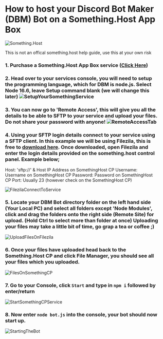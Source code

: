 # How to host your Discord Bot Maker (DBM) Bot on a Something.Host App Box

![Something.Host](https://zentool.xyz/images/somethinghostbanner.png)

This is not an offical something.host help guide, use this at your own risk

### 1. Purchase a Something.Host App Box service ([Click Here](https://something.host/en/products/discord-bot-hosting))

### 2. Head over to your services console, you will need to setup the programming language, which for DBM is node.js. Select Node 16.6, leave Setup command blank (we will change this later) ![SetupYourSomethingService](http://timmyis.gay/images/chrome_nAhSBcSGkq.png)

### 3. You can now go to 'Remote Access', this will give you all the details to be able to SFTP to your service and upload your files. Do not share your password with anyone! ![RemoteAccessTab](http://timmyis.gay/images/chrome_mq2tmXNFbj.png)

### 4. Using your SFTP login details connect to your service using a SFTP client. In this example we will be using Filezila, this is free to [download here](https://filezilla-project.org/download.php?type=client). Once downloaded, open Filezila and enter the login details provided on the something.host control panel. Example below; 

Host: 'sftp://' & Host IP Address on SomethingHost CP
Username: Username on SomethingHost CP
Password: Password on SomethingHost CP
Port: Usually 23 (however check on the SomethingHost CP)

![FilezilaConnectToService](http://timmyis.gay/images/filezilla_HAtSFwygDd.png)

### 5. Locate your DBM Bot directory folder on the left hand side (Your Local PC) and select all folders except 'Node Modules', click and drag the folders onto the right side (Remote Site) for upload. (Hold Ctrl to select more than folder at once) Uploading your files may take a little bit of time, go grap a tea or coffee ;)

![UploadFilesOnFilezila](http://timmyis.gay/images/filezilla_D8GHTbDIcW.png)

### 6. Once your files have uploaded head back to the Something.Host CP and click File Manager, you should see all your files which you uploaded.
![FilesOnSomethingCP](http://timmyis.gay/images/chrome_UX9MTQAgTq.png)

### 7. Go to your Console, click `Start` and type in `npm i` followed by enter/return
![StartSomethingCPService](http://timmyis.gay/images/chrome_rTJVnLC5xn.png)

### 8. Now enter `node bot.js` into the console, your bot should now start up.
![StartingTheBot](http://timmyis.gay/images/chrome_5WY9w34YPq.png)
